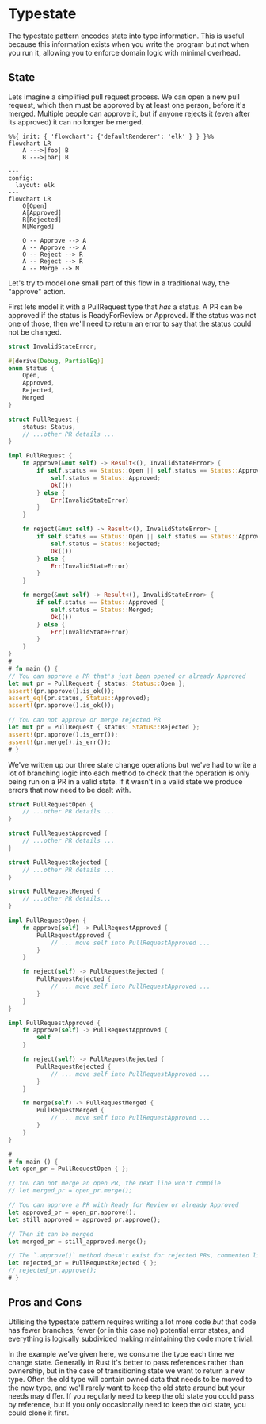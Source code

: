 Typestate
=========

The typestate pattern encodes state into type information. This is useful because this information exists when you
write the program but not when you run it, allowing you to enforce domain logic with minimal overhead.

State
-----

Lets imagine a simplified pull request process. We can open a new pull request, which then must be approved by at least
one person, before it's merged. Multiple people can approve it, but if anyone rejects it (even after its approved) it
can no longer be merged.

```mermaid
%%{ init: { 'flowchart': {'defaultRenderer': 'elk' } } }%%
flowchart LR
    A --->|foo| B
    B --->|bar| B
````
```mermaid
---
config:
  layout: elk
---
flowchart LR
    O[Open]
    A[Approved]
    R[Rejected]
    M[Merged]

    O -- Approve --> A
    A -- Approve --> A
    O -- Reject --> R
    A -- Reject --> R
    A -- Merge --> M
```

Let's try to model one small part of this flow in a traditional way, the "approve" action.

First lets model it with a PullRequest type that _has_ a status. A PR can be approved if the status is ReadyForReview or
Approved. If the status was not one of those, then we'll need to return an error to say that the status could not be
changed.

```rust
struct InvalidStateError;

#[derive(Debug, PartialEq)]
enum Status {
    Open,
    Approved,
    Rejected,
    Merged
}

struct PullRequest {
    status: Status,
    // ...other PR details ...
}

impl PullRequest {
    fn approve(&mut self) -> Result<(), InvalidStateError> {
        if self.status == Status::Open || self.status == Status::Approved {
            self.status = Status::Approved;
            Ok(())
        } else {
            Err(InvalidStateError)
        }
    }

    fn reject(&mut self) -> Result<(), InvalidStateError> {
        if self.status == Status::Open || self.status == Status::Approved {
            self.status = Status::Rejected;
            Ok(())
        } else {
            Err(InvalidStateError)
        }
    }

    fn merge(&mut self) -> Result<(), InvalidStateError> {
        if self.status == Status::Approved {
            self.status = Status::Merged;
            Ok(())
        } else {
            Err(InvalidStateError)
        }
    }
}
# 
# fn main () {
// You can approve a PR that's just been opened or already Approved
let mut pr = PullRequest { status: Status::Open };
assert!(pr.approve().is_ok());
assert_eq!(pr.status, Status::Approved);
assert!(pr.approve().is_ok());

// You can not approve or merge rejected PR
let mut pr = PullRequest { status: Status::Rejected };
assert!(pr.approve().is_err());
assert!(pr.merge().is_err());
# }
```

We've written up our three state change operations but we've had to write a lot of branching logic into each method to
check that the operation is only being run on a PR in a valid state. If it wasn't in a valid state we produce errors
that now need to be dealt with.


```rust
struct PullRequestOpen {
    // ...other PR details ...
}

struct PullRequestApproved {
    // ...other PR details ...
}

struct PullRequestRejected {
    // ...other PR details ...
}

struct PullRequestMerged {
    // ...other PR details...
}

impl PullRequestOpen {
    fn approve(self) -> PullRequestApproved {
        PullRequestApproved {
            // ... move self into PullRequestApproved ...
        }
    }

    fn reject(self) -> PullRequestRejected {
        PullRequestRejected {
            // ... move self into PullRequestApproved ...
        }
    }
}

impl PullRequestApproved {
    fn approve(self) -> PullRequestApproved {
        self
    }

    fn reject(self) -> PullRequestRejected {
        PullRequestRejected {
            // ... move self into PullRequestApproved ...
        }
    }

    fn merge(self) -> PullRequestMerged {
        PullRequestMerged {
            // ... move self into PullRequestApproved ...
        }
    }
}

# 
# fn main () {
let open_pr = PullRequestOpen { };

// You can not merge an open PR, the next line won't compile
// let merged_pr = open_pr.merge();

// You can approve a PR with Ready for Review or already Approved
let approved_pr = open_pr.approve();
let still_approved = approved_pr.approve();

// Then it can be merged
let merged_pr = still_approved.merge();

// The `.approve()` method doesn't exist for rejected PRs, commented line won't compile
let rejected_pr = PullRequestRejected { };
// rejected_pr.approve();
# }
```

Pros and Cons
-------------

Utilising the typestate pattern requires writing a lot more code _but_ that code has fewer branches, fewer (or in this 
case no) potential error states, and everything is logically subdivided making maintaining the code more trivial.

In the example we've given here, we consume the type each time we change state. Generally in Rust it's better to pass
references rather than ownership, but in the case of transitioning state we want to return a new type. Often the old
type will contain owned data that needs to be moved to the new type, and we'll rarely want to keep the old state around
but your needs may differ. If you regularly need to keep the old state you could pass by reference, but if you only
occasionally need to keep the old state, you could clone it first.


